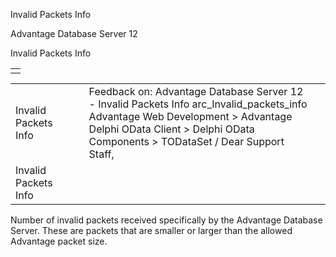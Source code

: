 Invalid Packets Info




Advantage Database Server 12  

Invalid Packets Info

|  |
| --- |
|  |

|  |  |  |  |  |
| --- | --- | --- | --- | --- |
| Invalid Packets Info |  |  | Feedback on: Advantage Database Server 12 - Invalid Packets Info arc\_Invalid\_packets\_info Advantage Web Development > Advantage Delphi OData Client > Delphi OData Components > TODataSet / Dear Support Staff, |  |
| Invalid Packets Info |  |  |  |  |

Number of invalid packets received specifically by the Advantage Database Server. These are packets that are smaller or larger than the allowed Advantage packet size.